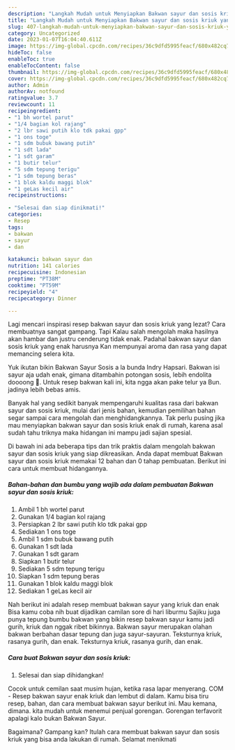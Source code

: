 ```yaml
---
description: "Langkah Mudah untuk Menyiapkan Bakwan sayur dan sosis kriuk yang Bikin Ngiler, Buat Buka Puasa Enak Banget"
title: "Langkah Mudah untuk Menyiapkan Bakwan sayur dan sosis kriuk yang Bikin Ngiler, Buat Buka Puasa Enak Banget"
slug: 407-langkah-mudah-untuk-menyiapkan-bakwan-sayur-dan-sosis-kriuk-yang-bikin-ngiler-buat-buka-puasa-enak-banget
category: Uncategorized
date: 2023-01-07T16:04:40.611Z
image: https://img-global.cpcdn.com/recipes/36c9dfd5995feacf/680x482cq70/bakwan-sayur-dan-sosis-kriuk-foto-resep-utama.jpg
hideToc: false
enableToc: true
enableTocContent: false
thumbnail: https://img-global.cpcdn.com/recipes/36c9dfd5995feacf/680x482cq70/bakwan-sayur-dan-sosis-kriuk-foto-resep-utama.jpg
cover: https://img-global.cpcdn.com/recipes/36c9dfd5995feacf/680x482cq70/bakwan-sayur-dan-sosis-kriuk-foto-resep-utama.jpg
author: Admin
authorAv: notfound
ratingvalue: 3.7
reviewcount: 11
recipeingredient:
- "1 bh wortel parut"
- "1/4 bagian kol rajang"
- "2 lbr sawi putih klo tdk pakai gpp"
- "1 ons toge"
- "1 sdm bubuk bawang putih"
- "1 sdt lada"
- "1 sdt garam"
- "1 butir telur"
- "5 sdm tepung terigu"
- "1 sdm tepung beras"
- "1 blok kaldu maggi blok"
- "1 geLas kecil air"
recipeinstructions:

- "Selesai dan siap dinikmati!"
categories:
- Resep
tags:
- bakwan
- sayur
- dan

katakunci: bakwan sayur dan 
nutrition: 141 calories
recipecuisine: Indonesian
preptime: "PT38M"
cooktime: "PT59M"
recipeyield: "4"
recipecategory: Dinner

---
```



Lagi mencari inspirasi resep bakwan sayur dan sosis kriuk yang lezat? Cara membuatnya sangat gampang. Tapi Kalau salah mengolah maka hasilnya akan hambar dan justru cenderung tidak enak. Padahal bakwan sayur dan sosis kriuk yang enak harusnya Kan mempunyai aroma dan rasa yang dapat memancing selera kita.


Yuk ikutan bikin Bakwan Sayur Sosis a la bunda Indry Hapsari. Bakwan isi sayur aja udah enak, gimana ditambahin potongan sosis, lebih endolita doooong 🤤. Untuk resep bakwan kali ini, kita ngga akan pake telur ya Bun. jadinya lebih bebas amis.

Banyak hal yang sedikit banyak mempengaruhi kualitas rasa dari bakwan sayur dan sosis kriuk, mulai dari jenis bahan, kemudian pemilihan bahan segar sampai cara mengolah dan menghidangkannya. Tak perlu pusing jika mau menyiapkan bakwan sayur dan sosis kriuk enak di rumah, karena asal sudah tahu triknya maka hidangan ini mampu jadi sajian spesial.


Di bawah ini ada beberapa tips dan trik praktis dalam mengolah bakwan sayur dan sosis kriuk yang siap dikreasikan. Anda dapat membuat Bakwan sayur dan sosis kriuk memakai 12 bahan dan 0 tahap pembuatan. Berikut ini cara untuk membuat hidangannya.

<!--inarticleads1-->

##### Bahan-bahan dan bumbu yang wajib ada dalam pembuatan Bakwan sayur dan sosis kriuk:

1. Ambil 1 bh wortel parut
1. Gunakan 1/4 bagian kol rajang
1. Persiapkan 2 lbr sawi putih klo tdk pakai gpp
1. Sediakan 1 ons toge
1. Ambil 1 sdm bubuk bawang putih
1. Gunakan 1 sdt lada
1. Gunakan 1 sdt garam
1. Siapkan 1 butir telur
1. Sediakan 5 sdm tepung terigu
1. Siapkan 1 sdm tepung beras
1. Gunakan 1 blok kaldu maggi blok
1. Sediakan 1 geLas kecil air


Nah berikut ini adalah resep membuat bakwan sayur yang kriuk dan enak Bisa kamu coba nih buat dijadikan camilan sore di hari liburmu Sajiku juga punya tepung bumbu bakwan yang bikin resep bakwan sayur kamu jadi gurih, kriuk dan nggak ribet bikinnya. Bakwan sayur merupakan olahan bakwan berbahan dasar tepung dan juga sayur-sayuran. Teksturnya kriuk, rasanya gurih, dan enak. Teksturnya kriuk, rasanya gurih, dan enak. 

<!--inarticleads2-->

##### Cara buat Bakwan sayur dan sosis kriuk:


1. Selesai dan siap dihidangkan!

Cocok untuk cemilan saat musim hujan, ketika rasa lapar menyerang. COM - Resep bakwan sayur enak kriuk dan lembut di dalam. Kamu bisa tiru resep, bahan, dan cara membuat bakwan sayur berikut ini. Mau kemana, dimana. kita mudah untuk menemui penjual gorengan. Gorengan terfavorit apalagi kalo bukan Bakwan Sayur. 

Bagaimana? Gampang kan? Itulah cara membuat bakwan sayur dan sosis kriuk yang bisa anda lakukan di rumah. Selamat menikmati
